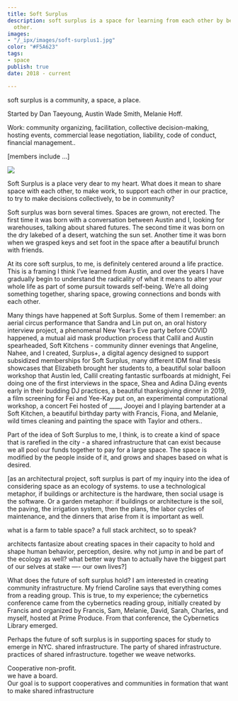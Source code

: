 ```yaml
---
title: Soft Surplus
description: soft surplus is a space for learning from each other by being near each
  other.
images:
- "/_ipx/images/soft-surplus1.jpg"
color: "#F5A623"
tags:
- space
publish: true
date: 2018 - current

---
```

soft surplus is a community, a space, a place.

<div class="formal">Started by Dan Taeyoung, Austin Wade Smith, Melanie Hoff.

Work: community organizing, facilitation, collective decision-making, hosting events, commercial lease negotiation, liability, code of conduct, financial management..</div>

\[members include …\]

![](/_ipx/images/soft-surplus1.jpg)

Soft Surplus is a place very dear to my heart. What does it mean to share space with each other, to make work, to support each other in our practice, to try to make decisions collectively, to be in community?

Soft surplus was born several times. Spaces are grown, not erected. The first time it was born with a conversation between Austin and I, looking for warehouses, talking about shared futures. The second time it was born on the dry lakebed of a desert, watching the sun set. Another time it was born when we grasped keys and set foot in the space after a beautiful brunch with friends.

At its core soft surplus, to me, is definitely centered around a life practice. This is a framing I think I’ve learned from Austin, and over the years I have gradually begin to understand the radicality of what it means to alter your whole life as part of some pursuit towards self-being. We’re all doing something together, sharing space, growing connections and bonds with each other.

Many things have happened at Soft Surplus. Some of them I remember: an aerial circus performance that Sandra and Lin put on, an oral history interview project, a phenomenal New Year’s Eve party before COVID happened, a mutual aid mask production process that Callil and Austin spearheaded, Soft Kitchens - community dinner evenings that Angeline, Nahee, and I created, Surplus+, a digital agency designed to support subsidized memberships for Soft Surplus, many different IDM final thesis showcases that Elizabeth brought her students to, a beautiful solar balloon workshop that Austin led, Callil creating fantastic surfboards at midnight, Fei doing one of the first interviews in the space, Shea and Adina DJing events early in their budding DJ practices, a beautiful thanksgiving dinner in 2019, a film screening for Fei and Yee-Kay put on, an experimental computational workshop, a concert Fei hosted of ____, Jooyei and I playing bartender at a Soft Kitchen, a beautiful birthday party with Francis, Fiona, and Melanie, wild times cleaning and painting the space with Taylor and others..

Part of the idea of Soft Surplus to me, I think, is to create a kind of space that is rarefied in the city - a shared infrastructure that can exist because we all pool our funds together to pay for a large space. The space is modified by the people inside of it, and grows and shapes based on what is desired.

\[as an architectural project, soft surplus is part of my inquiry into the idea of considering space as an ecology of systems. to use a technological metaphor, if buildings or architecture is the hardware, then social usage is the software. Or a garden metaphor: if buildings or architecture is the soil, the paving, the irrigation system, then the plans, the labor cycles of maintenance, and the dinners that arise from it is important as well.

what is a farm to table space? a full stack architect, so to speak?

architects fantasize about creating spaces in their capacity to hold and shape human behavior, perception, desire. why not jump in and be part of the ecology as well? what better way than to actually have the biggest part of our selves at stake —- our own lives?\]

What does the future of soft surplus hold? I am interested in creating community infrastructure. My friend Caroline says that everything comes from a reading group. This is true, to my experience; the cybernetics conference came from the cybernetics reading group, initially created by Francis and organized by Francis, Sam, Melanie, David, Sarah, Charles, and myself, hosted at Prime Produce. From that conference, the Cybernetics Library emerged.

Perhaps the future of soft surplus is in supporting spaces for study to emerge in NYC. shared infrastructure. The party of shared infrastructure. practices of shared infrastructure. together we weave networks.

Cooperative non-profit.  
we have a board.  
Our goal is to support cooperatives and communities in formation that want to make shared infrastructure